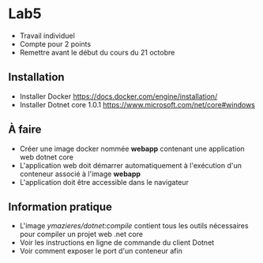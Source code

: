 # Lab5
- Travail individuel
- Compte pour 2 points
- Remettre avant le début du cours du 21 octobre

## Installation
- Installer Docker https://docs.docker.com/engine/installation/
- Installer Dotnet core 1.0.1 https://www.microsoft.com/net/core#windows

## À faire 
- Créer une image docker nommée **webapp** contenant une application web dotnet core
- L'application web doit démarrer automatiquement à l'exécution d'un conteneur associé à l'image **webapp**
- L'application doit être accessible dans le navigateur

## Information pratique
- L'image *ymazieres/dotnet:compile* contient tous les outils nécessaires pour compiler un projet web .net core
- Voir les instructions en ligne de commande du client Dotnet
- Voir comment exposer le port d'un conteneur afin



